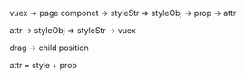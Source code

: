 

vuex -> page componet -> styleStr => styleObj -> prop -> attr

attr -> styleObj => styleStr -> vuex

drag -> child position

attr = style + prop


